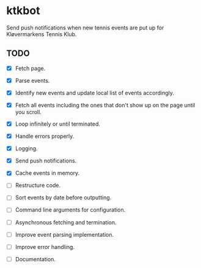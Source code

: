 # ktkbot
Send push notifications when new tennis events are put up for Kløvermarkens Tennis Klub.

## TODO
- [x] Fetch page.
- [x] Parse events.
- [x] Identify new events and update local list of events accordingly.
- [x] Fetch all events including the ones that don't show up on the page until you scroll.
- [x] Loop infinitely or until terminated.
- [x] Handle errors properly.
- [x] Logging.
- [x] Send push notifications.
- [x] Cache events in memory.
- [ ] Restructure code.
- [ ] Sort events by date before outputting.
- [ ] Command line arguments for configuration.
- [ ] Asynchronous fetching and termination.
- [ ] Improve event parsing implementation.
- [ ] Improve error handling.
- [ ] Documentation.

